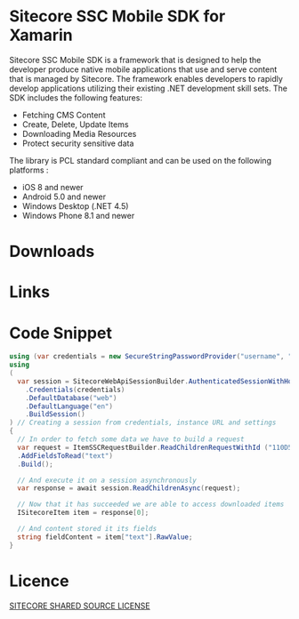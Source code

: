 Sitecore SSC Mobile SDK for Xamarin
========

Sitecore SSC Mobile SDK is a framework that is designed to help the developer produce native mobile applications that use and serve content that is managed by Sitecore. The framework enables developers to rapidly develop applications utilizing their existing .NET development skill sets. 
The SDK includes the following features:

* Fetching CMS Content
* Create, Delete, Update Items
* Downloading Media Resources
* Protect security sensitive data

The library is PCL standard compliant and can be used on the following platforms :

* iOS 8 and newer
* Android 5.0 and newer
* Windows Desktop (.NET 4.5)
* Windows Phone 8.1 and newer

# Downloads


# Links



# Code Snippet
```csharp
using (var credentials = new SecureStringPasswordProvider("username", "password")) // providing secure credentials
using 
(
  var session = SitecoreWebApiSessionBuilder.AuthenticatedSessionWithHost(instanceUrl)
    .Credentials(credentials)
    .DefaultDatabase("web")
    .DefaultLanguage("en")
    .BuildSession()
) // Creating a session from credentials, instance URL and settings
{
  // In order to fetch some data we have to build a request
  var request = ItemSSCRequestBuilder.ReadChildrenRequestWithId ("110D559F-DEA5-42EA-9C1C-8A5DF7E70EF9")
  .AddFieldsToRead("text")
  .Build();

  // And execute it on a session asynchronously
  var response = await session.ReadChildrenAsync(request);

  // Now that it has succeeded we are able to access downloaded items
  ISitecoreItem item = response[0];

  // And content stored it its fields
  string fieldContent = item["text"].RawValue;
}
```
# Licence
[SITECORE SHARED SOURCE LICENSE](https://github.com/Sitecore/sitecore-mobile-pcl-sdk/blob/master/license.txt)